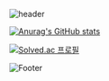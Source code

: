 ![header](https://capsule-render.vercel.app/api?type=soft&color=auto&height=5&section=header&text=Hello_World!&fontSize=5)

[![Anurag's GitHub stats](https://github-readme-stats.vercel.app/api?username=csihyeon9)](https://github.com/csihyeon9/github-readme-stats)



[![Solved.ac
프로필](http://mazassumnida.wtf/api/v2/generate_badge?boj=csihyeon05)](https://solved.ac/csihyeon05)


![Footer](https://capsule-render.vercel.app/api?type=waving&color=auto&height=200&section=footer)
